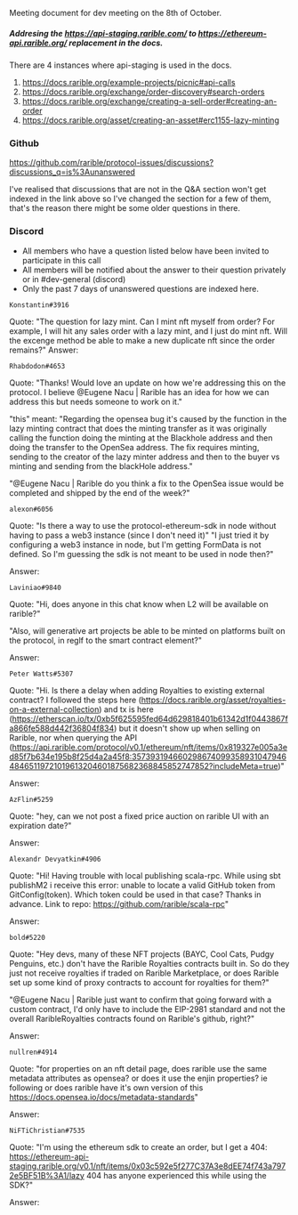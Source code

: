 Meeting document for dev meeting on the 8th of October. 

##### Addresing the https://api-staging.rarible.com/ to https://ethereum-api.rarible.org/ replacement in the docs.
There are 4 instances where api-staging is used in the docs. 
1. https://docs.rarible.org/example-projects/picnic#api-calls
2. https://docs.rarible.org/exchange/order-discovery#search-orders
3. https://docs.rarible.org/exchange/creating-a-sell-order#creating-an-order
4. https://docs.rarible.org/asset/creating-an-asset#erc1155-lazy-minting

### Github
https://github.com/rarible/protocol-issues/discussions?discussions_q=is%3Aunanswered

I've realised that discussions that are not in the Q&A section won't get indexed in the link above so I've changed the section for a few of them, that's the reason there might be some older questions in there. 

### Discord 
- All members who have a question listed below have been invited to participate in this call
- All members will be notified about the answer to their question privately or in #dev-general (discord)
- Only the past 7 days of unanswered questions are indexed here. 

```Konstantin#3916```

Quote: "The question for lazy mint. Can I mint nft myself from order? For example, I will hit any sales order with a lazy mint, and I just do mint nft. Will the excenge method be able to make a new duplicate nft since the order remains?"
Answer: 

```Rhabdodon#4653```

Quote: "Thanks! Would love an update on how we're addressing this on the protocol. I believe @Eugene Nacu | Rarible has an idea for how we can address this but needs someone to work on it."

"this" meant: "Regarding the opensea bug it's caused by the function in the lazy minting contract that does the minting transfer as it was originally calling the function doing the minting at the Blackhole address and then doing the transfer to the OpenSea address. The fix requires  minting, sending to the creator of the lazy minter address and then to the buyer vs minting and sending from the blackHole address."

"@Eugene Nacu | Rarible do you think a fix to the OpenSea issue would be completed and shipped by the end of the week?"


```alexon#6056```

Quote: "Is there a way to use the protocol-ethereum-sdk in node without having to pass a web3 instance (since I don't need it)"
"I just tried it by configuring a web3 instance in node, but I'm getting FormData is not defined. So I'm guessing the sdk is not meant to be used in node then?"

Answer: 

```Laviniao#9840```

Quote: "Hi, does anyone in this chat know when L2 will be available on rarible?"

"Also, will generative art projects be able to be minted on platforms built on the protocol, in reglf to the smart contract element?"

Answer: 

```Peter Watts#5307```

Quote: "Hi. Is there a delay when adding Royalties to existing external contract? I followed the steps here (https://docs.rarible.org/asset/royalties-on-a-external-collection) and tx is here (https://etherscan.io/tx/0xb5f625595fed64d629818401b61342d1f0443867fa866fe588d442f36804f834) but it doesn't show up when selling on Rarible, nor when querying the API (https://api.rarible.com/protocol/v0.1/ethereum/nft/items/0x819327e005a3ed85f7b634e195b8f25d4a2a45f8:35739319466029867409935893104794648465119721019613204601875682368845852747852?includeMeta=true)"

Answer:

```AzFlin#5259```

Quote: "hey, can we not post a fixed price auction on rarible UI with an expiration date?"

Answer: 

```Alexandr Devyatkin#4906```

Quote: "Hi! Having trouble with local publishing scala-rpc. While using sbt publishM2 i receive this error: unable to locate a valid GitHub token from GitConfig(token). Which token could be used in that case? Thanks in advance. Link to repo: https://github.com/rarible/scala-rpc"

Answer: 

```bold#5220```

Quote: "Hey devs, many of these NFT projects (BAYC, Cool Cats, Pudgy Penguins, etc.) don't have the Rarible Royalties contracts built in. So do they just not receive royalties if traded on Rarible Marketplace, or does Rarible set up some kind of proxy contracts to account for royalties for them?"

"@Eugene Nacu | Rarible just want to confirm that going forward with a custom contract, I'd only have to include the EIP-2981 standard and not the overall RaribleRoyalties contracts found on Rarible's github, right?"

Answer:

```nullren#4914```

Quote: "for properties on an nft detail page, does rarible use the same metadata attributes as opensea? or does it use the enjin properties?
ie following or does rarible have it's own version of this https://docs.opensea.io/docs/metadata-standards"

Answer: 

```NiFTiChristian#7535```

Quote: "I'm using the ethereum sdk to create an order, but I get a 404: https://ethereum-api-staging.rarible.org/v0.1/nft/items/0x03c592e5f277C37A3e8dEE74f743a7972e5BF51B%3A1/lazy 404 has anyone experienced this while using the SDK?"

Answer: 


